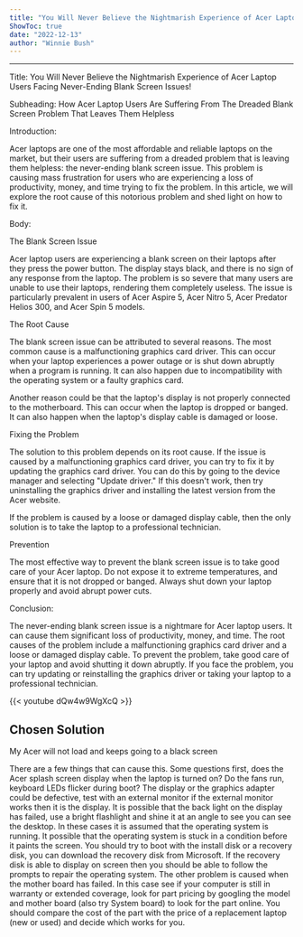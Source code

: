 ```yaml
---
title: "You Will Never Believe the Nightmarish Experience of Acer Laptop Users Facing Never-Ending Blank Screen Issues!"
ShowToc: true 
date: "2022-12-13"
author: "Winnie Bush"
---
```

*****
Title: You Will Never Believe the Nightmarish Experience of Acer Laptop Users Facing Never-Ending Blank Screen Issues!

Subheading: How Acer Laptop Users Are Suffering From The Dreaded Blank Screen Problem That Leaves Them Helpless

Introduction:

Acer laptops are one of the most affordable and reliable laptops on the market, but their users are suffering from a dreaded problem that is leaving them helpless: the never-ending blank screen issue. This problem is causing mass frustration for users who are experiencing a loss of productivity, money, and time trying to fix the problem. In this article, we will explore the root cause of this notorious problem and shed light on how to fix it.

Body:

The Blank Screen Issue

Acer laptop users are experiencing a blank screen on their laptops after they press the power button. The display stays black, and there is no sign of any response from the laptop. The problem is so severe that many users are unable to use their laptops, rendering them completely useless. The issue is particularly prevalent in users of Acer Aspire 5, Acer Nitro 5, Acer Predator Helios 300, and Acer Spin 5 models.

The Root Cause

The blank screen issue can be attributed to several reasons. The most common cause is a malfunctioning graphics card driver. This can occur when your laptop experiences a power outage or is shut down abruptly when a program is running. It can also happen due to incompatibility with the operating system or a faulty graphics card.

Another reason could be that the laptop's display is not properly connected to the motherboard. This can occur when the laptop is dropped or banged. It can also happen when the laptop's display cable is damaged or loose.

Fixing the Problem

The solution to this problem depends on its root cause. If the issue is caused by a malfunctioning graphics card driver, you can try to fix it by updating the graphics card driver. You can do this by going to the device manager and selecting "Update driver." If this doesn't work, then try uninstalling the graphics driver and installing the latest version from the Acer website.

If the problem is caused by a loose or damaged display cable, then the only solution is to take the laptop to a professional technician.

Prevention

The most effective way to prevent the blank screen issue is to take good care of your Acer laptop. Do not expose it to extreme temperatures, and ensure that it is not dropped or banged. Always shut down your laptop properly and avoid abrupt power cuts.

Conclusion:

The never-ending blank screen issue is a nightmare for Acer laptop users. It can cause them significant loss of productivity, money, and time. The root causes of the problem include a malfunctioning graphics card driver and a loose or damaged display cable. To prevent the problem, take good care of your laptop and avoid shutting it down abruptly. If you face the problem, you can try updating or reinstalling the graphics driver or taking your laptop to a professional technician.

{{< youtube dQw4w9WgXcQ >}} 



## Chosen Solution
 My Acer will not load and keeps going to a black screen

 There are a few things that can cause this.  Some questions first, does the Acer splash screen display when the laptop is turned on?  Do the fans run, keyboard LEDs flicker during boot?
The display or the graphics adapter could be defective, test with an external monitor if the external monitor works then it is the display.  It is possible that the back light on the display has failed, use a bright flashlight and shine it at an angle to see you can see the desktop.  In these cases it is assumed that the operating system is running.
It possible that the operating system is stuck in a condition before it paints the screen.  You should try to boot with the install disk or a recovery disk, you can download the recovery disk from Microsoft.  If the recovery disk is able to display on screen then you should be able to follow the prompts to repair the operating system.
The other problem is caused when the mother board has failed.  In this case see if your computer is still in warranty or extended coverage, look for part pricing by googling the model and mother board (also try System board) to look for the part online.  You should compare the cost of the part with the price of a replacement laptop (new or used) and decide which works for you.




